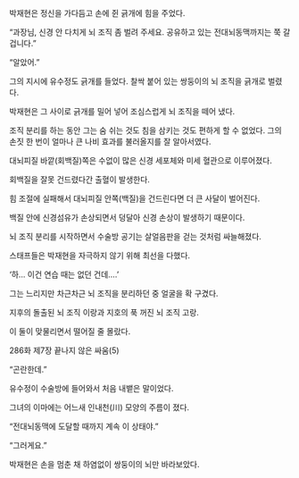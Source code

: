 박재현은 정신을 가다듬고 손에 쥔 긁개에 힘을 주었다.

“과장님, 신경 안 다치게 뇌 조직 좀 벌려 주세요. 공유하고 있는 전대뇌동맥까지는 쭉 갈 겁니다.”

“알았어.”

그의 지시에 유수정도 긁개를 들었다. 찰싹 붙어 있는 쌍둥이의 뇌 조직을 긁개로 벌렸다.

박재현은 그 사이로 긁개를 밀어 넣어 조심스럽게 뇌 조직을 떼어 냈다.

조직 분리를 하는 동안 그는 숨 쉬는 것도 침을 삼키는 것도 편하게 할 수 없었다. 그의 손짓 한 번이 얼마나 큰 나비 효과를 불러올지를 잘 알아서였다.

대뇌피질 바깥(회백질)쪽은 수없이 많은 신경 세포체와 미세 혈관으로 이루어졌다.

회백질을 잘못 건드렸다간 출혈이 발생한다.

힘 조절에 실패해서 대뇌피질 안쪽(백질)을 건드린다면 더 큰 사달이 벌어진다.

백질 안에 신경섬유가 손상되면서 덩달아 신경 손상이 발생하기 때문이다.

뇌 조직 분리를 시작하면서 수술방 공기는 살얼음판을 걷는 것처럼 싸늘해졌다.

스태프들은 박재현을 자극하지 않기 위해 최선을 다했다.

‘하… 이건 연습 때는 없던 건데….’

그는 느리지만 차근차근 뇌 조직을 분리하던 중 얼굴을 확 구겼다.

지후의 돌출된 뇌 조직 이랑과 지호의 푹 꺼진 뇌 조직 고랑.

이 둘이 맞물리면서 떨어질 줄 몰랐다.

286화 제7장 끝나지 않은 싸움(5)

“곤란한데.”

유수정이 수술방에 들어와서 처음 내뱉은 말이었다.

그녀의 이마에는 어느새 인내천(川) 모양의 주름이 졌다.

“전대뇌동맥에 도달할 때까지 계속 이 상태야.”

“그러게요.”

박재현은 손을 멈춘 채 하염없이 쌍둥이의 뇌만 바라보았다.